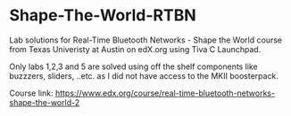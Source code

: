 # Shape-The-World-RTBN
Lab solutions for Real-Time Bluetooth Networks - Shape the World course from Texas Univeristy at Austin on edX.org using Tiva C Launchpad.

Only labs 1,2,3 and 5 are solved using off the shelf components like buzzzers, sliders, ..etc. as I did not have access to the MKII boosterpack.

Course link: https://www.edx.org/course/real-time-bluetooth-networks-shape-the-world-2

